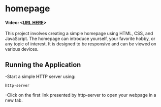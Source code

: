 # **homepage**

#### Video:  <[URL HERE](https://youtu.be/wkjhr2bv120)>

This project involves creating a simple homepage using HTML, CSS, and JavaScript. The homepage can introduce yourself, your favorite hobby, or any topic of interest. It is designed to be responsive and can be viewed on various devices.

## Running the Application

-Start a simple HTTP server using:

  ```bash
http-server
  ```

-Click on the first link presented by http-server to open your webpage in a new tab.

